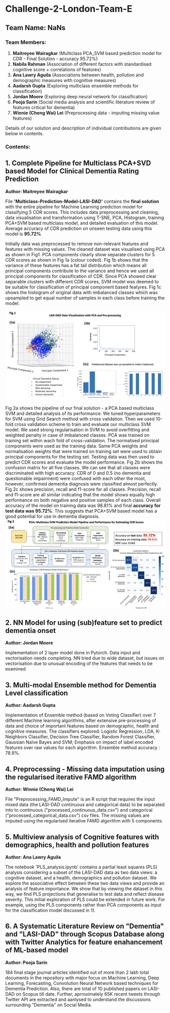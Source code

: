 # Challenge-2-London-Team-E

## Team Name: NaNs

### Team Members:
1. **Maitreyee Wairagkar** (Multiclass PCA_SVM based prediction model for CDR - Final Solution - accuracy 95.72%)
2. **Nabila Rahman** (Association of different factors with standardised cognitive score + correlations of features)
3. **Ana Lawry Aguila** (Associations between health, pollution and demographic measures with cognitive measures)
4. **Aadarsh Gupta** (Exploring multiclass ensemble methods for classification)
5. **Jordan Moore** (Exploring deep neural network for classification)
6. **Pooja Sarin** (Social media analysis and scientific literature review of features critical for dementia)
7. **Winnie (Cheng Wai) Lei** (Preprocessing data - imputing missing value features)

Details of our solution and description of individual contributions are given below in contents.

### Contents:

## 1. Complete Pipeline for Multiclass PCA+SVD based Model for Clinical Dementia Rating Prediction
 
**Author: Maitreyee Wairagkar**

File **'Multiclass-Prediction-Model-LASI-DAD'** contains the **final solution** with the entire pipeline for Machine Learning prediction model for classifying 5 CDR scores. This includes data preprocessing and cleaning, data visualisation and transformation using T-SNE, PCA, Histogram, training PCA+SVM based multiclass model, and detailed evaluation of this model. Average accuracy of CDR prediction on unseen testing data using this model is **95.72%**

Initially data was preprocessed to remove non-relevant features and features with missing values. The cleaned dataset was visualised using PCA as shown in Fig1. PCA components clearly show separate clusters for 5 CDR scores as shown in Fig 1a (colour coded). Fig 1b shows that the variance of these features has a fat tail distribution which means all principal components contribute to the variance and hence we used all principal components for classification of CDR. Since PCA showed clear separable clusters with different CDR scores, SVM model was deemed to be suitable for classification of principal component based featyres. Fig 1c shows the histogram of original data with imbalanced classes which was upsampled to get equal number of samples in each class before training the model. 

![PCA of LASI-DAD features showing clear clusters according to CDR](https://github.com/DEMON-NEUROHACK/Challenge-2-London-Team-E/blob/main/PCA.png)

Fig 2a shows the pipeline of our final solution - a PCA based multiclass SVM and detailed analysis of its performance. We tuned hyperparameters for SVM using Grid Search method with cross validation. Then we used 10-fold cross validation scheme to train and evaluate our multiclass SVM model. We used strong regularisation in SVM to avoid overfitting and weighted penalty in case of imbalanced classes. PCA was trained on training set within wach fold of cross-validation. The normalised principal components were used as the training data. Same PCA weights and normalisation weights that were trained on training set were used to obtain principal components for the testing set. Testing data was then used to predict CDR scores and evaluate the model performance. Fig 2b shows the confusion matrix for all five classes. We can see that all classes were discriminated with high accuracy. CDR of 0 and 0.5 (no dementia and questionable impairment) were confused with each other the most, however, confirmed dementia diagnosis were classified almost perfectly. Fig 2c shows precision, recall and f1-score for all classes. Precision, recall and f1-score are all similar indicating that the model shows equally high performance on both negative and positive samples of each class. Overall accuracy of the model on training data was 98.81% and final **accuracy for test data was 95.72%**. This suggests that PCA+SVM based model has a good potential for use in dementia diagnosis.       
![FinalSolution - Multiclass Model Pipeline and Results ](https://github.com/DEMON-NEUROHACK/Challenge-2-London-Team-E/blob/main/FinalSolution-Multiclass_ModelSVM.png)

## 2. NN Model for using (sub)feature set to predict dementia onset

**Author: Jordan Moore**

Implementation of 2 layer model done in Pytorch. Data input and vectorisation needs completing. NN tried due to wide dataset, but issues on vectorisation due to unusual encoding of the features that needs to be examined


## 3. Multi-modal Ensemble method for Dementia Level classification

**Author: Aadarsh Gupta**

Implementation of Ensemble method (based on Voting Classifier) over 7 different Machine learning algorithms, after extensive pre-processing of data and choice of important features based on demographic, health and cognitive measures. The classifiers explored: Logistic Regression, LDA, K-Neighbors Classifier, Decision Tree Classifier, Random Forest Classifier, Gaussian Naïve Bayes and SVM; Emphasis on impact of label encoded features over raw values for each algorithm. Ensemble method accuracy : 78.9%.

## 4. Preprocessing - Missing data imputation using the regularised iterative FAMD algorithm

**Author: Winnie (Cheng Wai) Lei**

File "Preprocessing_FAMD_Impute" is an R script that requires the input mixed data (the LASI-DAD continuous and categorical data) to be separated into to continuous ("processed_continuous_data.csv") and categorical ("processed_categorical_data.csv") csv files. The missing values are imputed using the regularised iterative FAMD algorithm with 5 components. 

## 5. Multiview analysis of Cognitive features with demographics, health and pollution features

**Author: Ana Lawry Aguila**

The notebook 'PLS_analysis.ipynb' contains a partial least squares (PLS) analysis considering a subset of the LASI-DAD data as two data views: a cognitive dataset, and a health, demographics and pollution dataset. We explore the associative effect between these two data views and provide an analysis of feature importance. We show that by viewing the dataset in this way, we find PLS projections that generalise to test data and reflect disease severity. This initial exploration of PLS could be extended in future work. For example, using the PLS components rather than PCA components as input for the classification model discussed in 1). 

## 6. A Systematic Literature Review on "Dementia" and "LASI-DAD" through Scopus Database along with Twitter Analytics for feature enahancement of ML-based model

**Author: Pooja Sarin**

184 final stage journal articles identified out of more than 2 lakh total documents in the repository with major focus on Machine Learning, Deep Learning, Forecasting, Convolution Neural Network based techniques for Dementia Prediction. Also, there are total of 10 published papers on LASI-DAD on Scopus till date. Further, aprroximately 65K recent tweets through Twitter API are extracted and aanlysed to understand the discussions surrounding "Dementia" on Social Media. 




